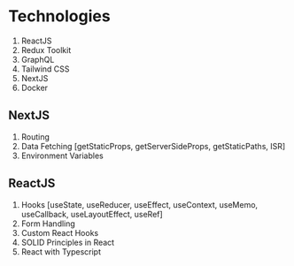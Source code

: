 # Technologies

1. ReactJS
2. Redux Toolkit
3. GraphQL
4. Tailwind CSS
5. NextJS
6. Docker

## NextJS

1. Routing
2. Data Fetching [getStaticProps, getServerSideProps, getStaticPaths, ISR]
3. Environment Variables

## ReactJS

1. Hooks [useState, useReducer, useEffect, useContext, useMemo, useCallback, useLayoutEffect, useRef]
2. Form Handling
3. Custom React Hooks
4. SOLID Principles in React
5. React with Typescript
